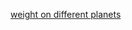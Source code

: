 [weight on different planets](https://colab.research.google.com/drive/1ioVXnfLUOpynpdkE2psggpvBXDKrKRm6)
